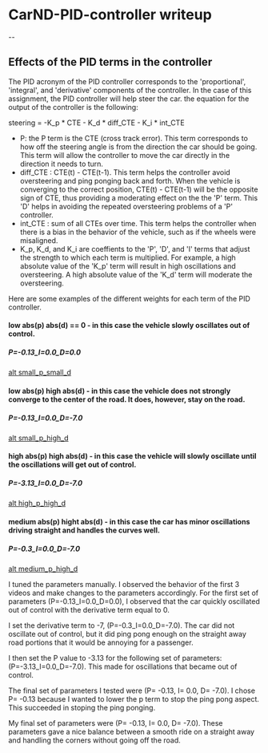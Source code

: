 # CarND-PID-controller writeup

--

## Effects of the PID terms in the controller

The PID acronym of the PID controller corresponds to the 
'proportional', 'integral', and 'derivative' components of the controller.
In the case of this assignment, the PID controller will help steer the car.
the equation for the output of the controller is the following:

steering = -K_p * CTE - K_d * diff_CTE - K_i * int_CTE

* P: the P term is the CTE (cross track error). This term corresponds to how off the steering angle is from the direction the car should be going.  This term will allow the controller to move the car directly in the 
direction it needs to turn.
* diff_CTE : CTE(t) - CTE(t-1).  This term helps the controller avoid oversteering and ping ponging back and forth.  When the vehicle is converging to the correct position, CTE(t) - CTE(t-1) will be the opposite sign of CTE, thus providing a moderating effect on the the 'P' term.  This 'D' helps in avoiding the repeated oversteering problems of a 'P' controller.
* int_CTE : sum of all CTEs over time.  This term helps the controller when there is a bias in the behavior of the vehicle, such as if the wheels were misaligned.
* K_p, K_d, and K_i are coeffients to the 'P', 'D', and 'I' terms that adjust the strength to which 
each term is multiplied.  For example, a high absolute value of the 'K_p' term will result in high oscillations and oversteering.  A high absolute value of the 'K_d' term will moderate the oversteering.

Here are some examples of the different weights for each term of the PID controller.

#### low abs(p) abs(d) == 0 - in this case the vehicle slowly oscillates out of control.
##### P=-0.13_I=0.0_D=0.0
[alt small_p_small_d](videos/PID_P=-0.13_I=0.0_D=0.0.mov)

#### low abs(p) high abs(d) - in this case the vehicle does not strongly converge to the center of the road.  It does, however, stay on the road.
##### P=-0.13_I=0.0_D=-7.0
[alt small_p_high_d](videos/PID_P=-0.13_I=0.0_D=-7.0.mov)

#### high abs(p) high abs(d) - in this case the vehicle will slowly oscillate until the oscillations will get out of control.
##### P=-3.13_I=0.0_D=-7.0
[alt high_p_high_d](videos/PID_P=-3.13_I=0.0_D=-7.0.mov)


#### medium abs(p) hight abs(d) - in this case the car has minor oscillations driving straight and handles the curves well.
##### P=-0.3_I=0.0_D=-7.0
[alt medium_p_high_d](video/PID_P=-0.3_I=0.0_D=-7.0.mov)

I tuned the parameters manually.  I observed the behavior of the first 3 videos and make changes to the parameters accordingly.  For the first  set of parameters (P=-0.13_I=0.0_D=0.0), I observed that the car quickly oscillated out of control with the derivative term equal to 0.

I set the derivative term to -7, (P=-0.3_I=0.0_D=-7.0). The car did not oscillate out of control, but it did ping pong enough on the straight away road portions that it would be annoying for a passenger.

I then set the P value to -3.13 for the following set of parameters: (P=-3.13_I=0.0_D=-7.0).  This made for oscillations that became out of control.

The final set of parameters I tested were (P= -0.13, I= 0.0, D= -7.0).  I chose P= -0.13 because I wanted to lower the p term to stop the ping pong aspect.  This succeeded in stoping the ping ponging.

My final set of parameters were (P= -0.13, I= 0.0, D= -7.0).  These parameters gave a nice balance between a smooth ride on a straight away and handling the corners without going off the road.
